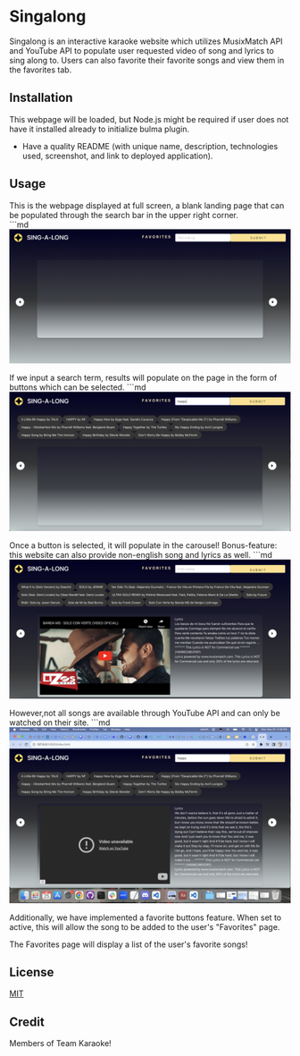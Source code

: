 # Singalong

Singalong is an interactive karaoke website which utilizes MusixMatch API and YouTube API to populate user requested video of song and lyrics to sing along to. Users can also favorite their favorite songs and view them in the favorites tab.

## Installation

This webpage will be loaded, but Node.js might be required if user does not have it installed already to initialize bulma plugin.

* Have a quality README (with unique name, description, technologies used, screenshot, and link to deployed application).

## Usage
This is the webpage displayed at full screen, a blank landing page that can be populated through the search bar in the upper right corner.  
    ```md
    ![alt text](assets/image/Screenshot1.png)

If we input a search term, results will populate on the page in the form of buttons which can be selected.
    ```md
    ![alt text](assets/image/Screenshot2.png)

Once a button is selected, it will populate in the carousel! Bonus-feature: this website can also provide non-english song and lyrics as well.
    ```md
    ![alt text](assets/image/Screenshot3.png)

However,not all songs are available through YouTube API and can only be watched on their site. 
    ```md
    ![alt text](assets/image/Screenshot4.png)

Additionally, we have implemented a favorite buttons feature. When set to active, this will allow the song to be added to the user's "Favorites" page. 

The Favorites page will display a list of the user's favorite songs!

## License

[MIT](https://choosealicense.com/licenses/mit/)

## Credit
Members of Team Karaoke!
